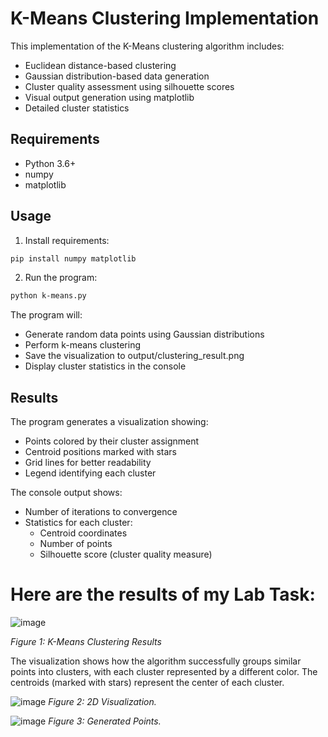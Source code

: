 # K-Means Clustering Implementation

This implementation of the K-Means clustering algorithm includes:
- Euclidean distance-based clustering
- Gaussian distribution-based data generation
- Cluster quality assessment using silhouette scores
- Visual output generation using matplotlib
- Detailed cluster statistics

## Requirements
- Python 3.6+
- numpy
- matplotlib

## Usage
1. Install requirements:
```bash
pip install numpy matplotlib
```

2. Run the program:
```bash
python k-means.py
```

The program will:
- Generate random data points using Gaussian distributions
- Perform k-means clustering
- Save the visualization to output/clustering_result.png
- Display cluster statistics in the console

## Results

The program generates a visualization showing:
- Points colored by their cluster assignment
- Centroid positions marked with stars
- Grid lines for better readability
- Legend identifying each cluster

The console output shows:
- Number of iterations to convergence
- Statistics for each cluster:
  - Centroid coordinates
  - Number of points
  - Silhouette score (cluster quality measure)

# Here are the results of my Lab Task:

![image](https://github.com/user-attachments/assets/a42b6eb8-d527-48a4-9172-2c585d14caa7)

*Figure 1: K-Means Clustering Results*

The visualization shows how the algorithm successfully groups similar points into clusters, with each cluster represented by a different color. The centroids (marked with stars) represent the center of each cluster.

![image](https://github.com/user-attachments/assets/8cb70224-84cb-4bfa-92e3-a50a072b955d)
*Figure 2: 2D Visualization.*

![image](https://github.com/user-attachments/assets/62407c83-5099-4cfa-8f13-b05c4402a02c)
*Figure 3: Generated Points.*


